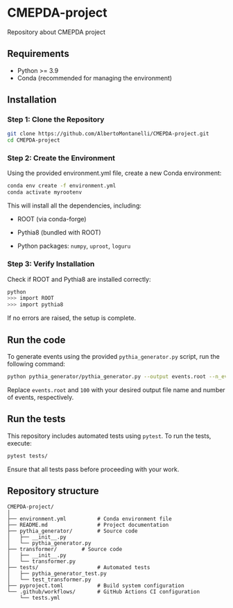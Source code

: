 # CMEPDA-project
Repository about CMEPDA project

## Requirements

- Python >= 3.9
- Conda (recommended for managing the environment)

## Installation

### Step 1: Clone the Repository

```bash
git clone https://github.com/AlbertoMontanelli/CMEPDA-project.git
cd CMEPDA-project
```

### Step 2: Create the Environment

Using the provided environment.yml file, create a new Conda environment:

```bash
conda env create -f environment.yml
conda activate myrootenv
```

This will install all the dependencies, including:

- ROOT (via conda-forge)

- Pythia8 (bundled with ROOT)

- Python packages: ```numpy```, ```uproot```, ```loguru```

### Step 3: Verify Installation

Check if ROOT and Pythia8 are installed correctly:

```bash
python
>>> import ROOT
>>> import pythia8
```

If no errors are raised, the setup is complete.

## Run the code

To generate events using the provided ```pythia_generator.py``` script, run the following command:

```bash
python pythia_generator/pythia_generator.py --output events.root --n_events 100
```

Replace ```events.root``` and ```100``` with your desired output file name and number of events, respectively.

## Run the tests

This repository includes automated tests using ```pytest```. To run the tests, execute:

```bash
pytest tests/
```

Ensure that all tests pass before proceeding with your work.

## Repository structure
```
CMEPDA-project/
│
├── environment.yml          # Conda environment file
├── README.md                # Project documentation
├── pythia_generator/        # Source code
│   ├── __init__.py
│   └── pythia_generator.py
├── transformer/        # Source code
│   ├── __init__.py
│   └── transformer.py
├── tests/                   # Automated tests
│   ├── pythia_generator_test.py
│   └── test_transformer.py
├── pyproject.toml           # Build system configuration
└── .github/workflows/       # GitHub Actions CI configuration
    └── tests.yml      

```